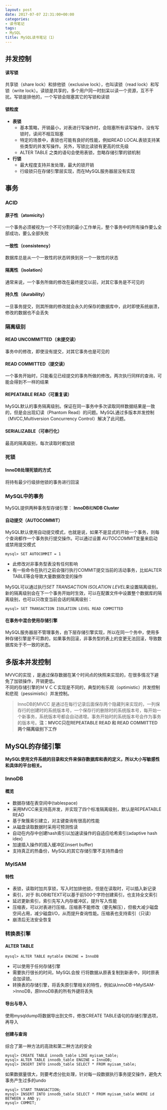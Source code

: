 ```yaml
---
layout: post
date: 2017-07-07 22:31:00+00:00
categories: 
- 读书笔记
tags:
- MySQL
title: MySQL读书笔记（1）
---
```


## 并发控制
#### 读写锁
共享锁（share lock）和排他锁（exclusive lock），也叫读锁（read lock）和写锁（write lock）。读锁是共享的，多个用户同一时刻呆以读一个资源，互不干扰。写锁是排他的，一个写锁会阻塞其它的写锁和读锁

<!-- more -->

#### 锁粒度
- **表锁**
    - 基本策略，开销最小，对表进行写操作时，会阻塞所有读写操作，没有写锁时，读间不相互阻塞
    - 特定的场景中，表锁也可能有良好的性能，例如READ LOCAL表锁支持某些类型的并发写操作。另外，写锁比读锁有更高的优先级
    - ALTER TABLE 之类的语句会使用表锁，忽略存储引擎的锁机制
- **行锁**
    - 最大程度支持并发处理，最大的锁开销
    - 行级锁只在存储引擎层实现，而在MySQL服务器层没有实现



## 事务
### ACID
#### 原子性（atomicity）
一个事务必须被视为一个不可分割的最小工作单元，整个事务中的所有操作要么全部成功，要么全部失败
#### 一致性（consistency）
数据库总是从一个一致性的状态转换到另一个一致性的状态
#### 隔离性（isolation）
通常来说，一个事务所做的修改在最终提交以前，对其它事务是不可见的
#### 持久性（durability）
一旦事务提交，则其所做的修改就会永久的保存的数据库中，此时即使系统崩溃，修改的数据也不会丢失

### 隔离级别
#### READ UNCOMMITTED（未提交读）
事务中的修改，即使没有提交，对其它事务也是可见的
#### READ COMMITTED（提交读）
一个事务开始时，只能看见已经提交的事务所做的修改。两次执行同样的查询，可能会得到不一样的结果
#### REPEATABLE READ（可重复读）
MySQL默认的事务隔离级别。保证在同一事务中多次读取同样数据结果是一致的，但是会出现幻读（Phantom Read）的问题。MySQL通过多版本并发控制（MVCC,Multiversion Concurrency Control）解决了此问题。
#### SERIALIZABLE（可串行化）
最高的隔离级别，每次读取时都加锁

### 死锁
#### InnoDB处理死锁的方式
将持有最少行级排他锁的事务进行回滚

### MySQL中的事务
MySQL提供两种事务型存储引擎： **InnoDB**和**NDB Cluster**

#### 自动提交（AUTOCOMMIT）
MySQL默认使用自动提交模式，也就是说，如果不是显式的开始一个事务，则每个查询都作一个事务执行提交操作。可以通过设置
*AUTOCCOMMIT*变量来启动或禁用提交模式
```
mysql> SET AUTOCOMMIT = 1
```
- 此修改对非事务型表没有任何影响  
- 有一些命令在执行之前会强行执行COMMIT提交当前的活动事务，比如ALTER TABLE等会导致大量数据改变的操作

MySQL可以通过执行*SET TRANSACTION ISOLATION LEVEL*来设置隔离级别，新的隔离级别会在下一个事务开始时生效，可以在配置文件中设置整个数据库的隔离级别，也可以只改变当前会话的隔离级别：
```
mysql> SET TRANSACTION ISOLATION LEVEL READ COMMITTED
```

#### 在事务中混合使用存储引擎
MySQL服务器层不管理事务，由下层存储引擎实现，所以在同一个务中，使用多种存储引擎是不可靠的，如果事务回滚，非事务型的表上的变更无法回滚，导致数据库处于不一致的状态。


## 多版本并发控制
MVVC的实现 ，是通过保存数据在某个时间点的快照来实现的，在很多情况下避免了加锁操作，开销更低。  
不同的存储引擎的ＭＶＣＣ实现是不同的，典型的有乐观（optimistic）并发控制和悲观（pessimistic）并发控制。
> InnoDB的MVCC 是通过在每行记录后面保存两个隐藏列来实现的，一列保存行的创建时的系统版本号，一个保存行的删除时的系统版本号，每开始一个新事务，系统版本号都会自动递增。事务开始时的系统版本号会作为事务的版本号。**注：MVCC只在REPEATABLE READ 和 READ COMMITTED两个隔离级别下工作**

## MySQL的存储引擎

**MySQL使用文件系统的目录和文件来保存数据库和表的定义，所以大小写敏感性和具体的平台相关。**

### InnoDB

#### 概览

- 数据存储在表空间中(tablespace)
- 采用MVCC来支持高并发，并实现了四个标准隔离级别，默认是REPEATABLE READ
- 基于聚簇索引建立，对主键查询有很高的性能
- 从磁盘读取数据时采用可预测性读
- 自动在内存中创建hash索引以加速读操作的自适应哈希索引(adaptive hash idex)
- 加速插入操作的插入缓冲区(insert buffer)
- 支持真正的热备份，MySQL的其它存储引擎不支持热备份

### MyISAM

#### 特性
- 表锁，读取时加共享锁，写入时加排他锁，但是在读取时，可以插入新记录
- 索引，对于 BLOB和TEXT可以基于前500个字符创建索引，也支持全文索引
- 延迟更新索引，索引先写入内存缓冲区，提升写入性能
- 压缩表，可以对表进行压缩，压缩表不能修改（要先解压），但极大减少磁盘空间占用，减少磁盘I/O，从而提升查询性能。压缩表也支持索引（只读）
- 崩溃后无法安全恢复

### 转换表引擎
#### ALTER TABLE

```
mysql> ALTER TABLE mytable ENGINE = InnoDB
```
- 可以使用于任何存储引擎
- 需要执行很长的时间，MySQL会按 行将数据从原表复制到新表中，同时原表会加读锁。
- 转换表的存储引擎，将丢失原引擎相关的特性，例如从InnoDB->MyISAM->InnoDB，原InnoDB表的所有外键将丢失

#### 导出与导入
使用mysqldump将数据导出到文件，修改CREATE TABLE语句的存储引擎选项，再导入

#### 创建与查询
综合了第一种方法的高效和第二种方法的安全
```
mysql> CREATE TABLE innodb_table LIKE myisam_table;
mysql> ALTER TABLE innodb_table ENGINE = InnoDB;
mysql> INSERT INTO innodb_table SELECT * FROM myisam_table;
```
如果数据量很大，则要考虑分批处理，针对每一段数据执行事务提交操作，避免大事务产生过多的undo

```
mysql> START TRANSACTION;
mysql> INSERT INTO innodb_table SELECT * FROM myisam_table WHERE id BETWEEN x AND y;
mysql> COMMIT;
```



